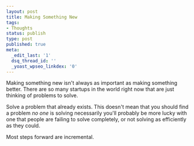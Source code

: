 ```yaml
---
layout: post
title: Making Something New
tags:
- Thoughts
status: publish
type: post
published: true
meta:
  _edit_last: '1'
  dsq_thread_id: ''
  _yoast_wpseo_linkdex: '0'
---
```

Making something new isn't always as important as making something better. There are so many startups in the world right now that are just thinking of problems to solve.

Solve a problem that already exists. This doesn't mean that you should find a problem <em>no one</em> is solving necessarily   you'll probably be more lucky with one that people are failing to solve completely, or not solving as efficiently as they could.

Most steps forward are incremental.
